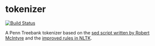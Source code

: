 tokenizer
=========

[![Build Status](https://travis-ci.org/turbolent/tokenizer.svg?branch=master)](https://travis-ci.org/turbolent/tokenizer)

A Penn Treebank tokenizer based on the [sed script written by Robert McIntyre](http://www.cis.upenn.edu/~treebank/tokenizer.sed) and the [improved rules in NLTK](http://www.nltk.org/_modules/nltk/tokenize/treebank.html).
